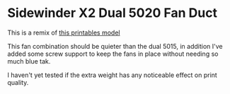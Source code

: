 # Sidewinder X2 Dual 5020 Fan Duct

This is a remix of [this printables model](https://www.printables.com/model/268497-sidewinder-x2-dual-fan-duct)

This fan combination should be quieter than the dual 5015, in addition I've added some screw support to keep the fans in
place without needing so much blue tak.

I haven't yet tested if the extra weight has any noticeable effect on print quality.
